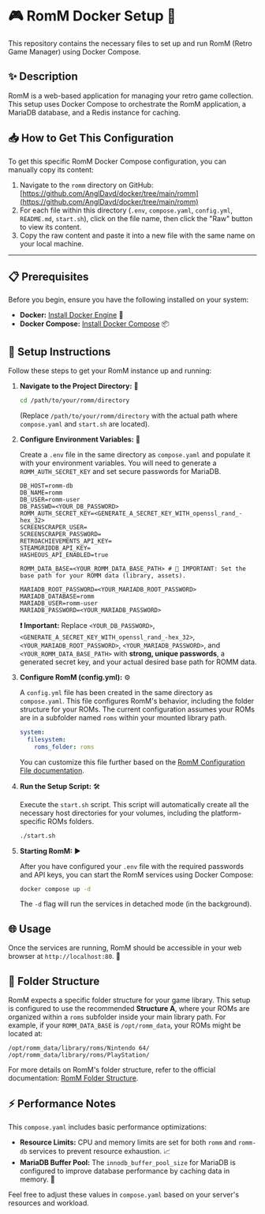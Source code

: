 # 🎮 RomM Docker Setup 🚀

This repository contains the necessary files to set up and run RomM (Retro Game Manager) using Docker Compose.

## ✨ Description

RomM is a web-based application for managing your retro game collection. This setup uses Docker Compose to orchestrate the RomM application, a MariaDB database, and a Redis instance for caching.

## 📥 How to Get This Configuration

To get this specific RomM Docker Compose configuration, you can manually copy its content:

1.  Navigate to the `romm` directory on GitHub: [https://github.com/AnglDavd/docker/tree/main/romm](https://github.com/AnglDavd/docker/tree/main/romm)
2.  For each file within this directory (`.env`, `compose.yaml`, `config.yml`, `README.md`, `start.sh`), click on the file name, then click the "Raw" button to view its content.
3.  Copy the raw content and paste it into a new file with the same name on your local machine.

---


## 📋 Prerequisites

Before you begin, ensure you have the following installed on your system:

*   **Docker:** [Install Docker Engine](https://docs.docker.com/engine/install/) 🐳
*   **Docker Compose:** [Install Docker Compose](https://docs.docker.com/compose/install/) 📦

## 🚀 Setup Instructions

Follow these steps to get your RomM instance up and running:

1.  **Navigate to the Project Directory:** 📁

    ```bash
    cd /path/to/your/romm/directory
    ```

    (Replace `/path/to/your/romm/directory` with the actual path where `compose.yaml` and `start.sh` are located).

2.  **Configure Environment Variables:** 🔑

    Create a `.env` file in the same directory as `compose.yaml` and populate it with your environment variables. You will need to generate a `ROMM_AUTH_SECRET_KEY` and set secure passwords for MariaDB.

    ```env
    DB_HOST=romm-db
    DB_NAME=romm
    DB_USER=romm-user
    DB_PASSWD=<YOUR_DB_PASSWORD>
    ROMM_AUTH_SECRET_KEY=<GENERATE_A_SECRET_KEY_WITH_openssl_rand_-hex_32>
    SCREENSCRAPER_USER=
    SCREENSCRAPER_PASSWORD=
    RETROACHIEVEMENTS_API_KEY=
    STEAMGRIDDB_API_KEY=
    HASHEOUS_API_ENABLED=true

    ROMM_DATA_BASE=<YOUR_ROMM_DATA_BASE_PATH> # 📂 IMPORTANT: Set the base path for your ROMM data (library, assets).

    MARIADB_ROOT_PASSWORD=<YOUR_MARIADB_ROOT_PASSWORD>
    MARIADB_DATABASE=romm
    MARIADB_USER=romm-user
    MARIADB_PASSWORD=<YOUR_MARIADB_PASSWORD>
    ```

    **❗ Important:** Replace `<YOUR_DB_PASSWORD>`, `<GENERATE_A_SECRET_KEY_WITH_openssl_rand_-hex_32>`, `<YOUR_MARIADB_ROOT_PASSWORD>`, `<YOUR_MARIADB_PASSWORD>`, and `<YOUR_ROMM_DATA_BASE_PATH>` with **strong, unique passwords**, a generated secret key, and your actual desired base path for ROMM data.

3.  **Configure RomM (config.yml):** ⚙️

    A `config.yml` file has been created in the same directory as `compose.yaml`. This file configures RomM's behavior, including the folder structure for your ROMs. The current configuration assumes your ROMs are in a subfolder named `roms` within your mounted library path.

    ```yaml
    system:
      filesystem:
        roms_folder: roms
    ```

    You can customize this file further based on the [RomM Configuration File documentation](https://docs.romm.app/latest/Getting-Started/Configuration-File/).

4.  **Run the Setup Script:** 🛠️

    Execute the `start.sh` script. This script will automatically create all the necessary host directories for your volumes, including the platform-specific ROMs folders.

    ```bash
    ./start.sh
    ```

5.  **Starting RomM:** ▶️

    After you have configured your `.env` file with the required passwords and API keys, you can start the RomM services using Docker Compose:

    ```bash
    docker compose up -d
    ```

    The `-d` flag will run the services in detached mode (in the background).

## 🌐 Usage

Once the services are running, RomM should be accessible in your web browser at `http://localhost:80`. 🚀

## 📂 Folder Structure

RomM expects a specific folder structure for your game library. This setup is configured to use the recommended **Structure A**, where your ROMs are organized within a `roms` subfolder inside your main library path. For example, if your `ROMM_DATA_BASE` is `/opt/romm_data`, your ROMs might be located at:

```
/opt/romm_data/library/roms/Nintendo 64/
/opt/romm_data/library/roms/PlayStation/
```

For more details on RomM's folder structure, refer to the official documentation: [RomM Folder Structure](https://docs.romm.app/latest/Getting-Started/Folder-Structure/).

## ⚡ Performance Notes

This `compose.yaml` includes basic performance optimizations:

*   **Resource Limits:** CPU and memory limits are set for both `romm` and `romm-db` services to prevent resource exhaustion. 📈
*   **MariaDB Buffer Pool:** The `innodb_buffer_pool_size` for MariaDB is configured to improve database performance by caching data in memory. 💾

Feel free to adjust these values in `compose.yaml` based on your server's resources and workload.
